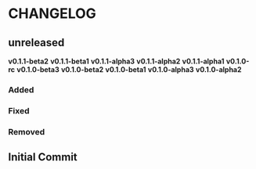 # CHANGELOG

## **unreleased**
**v0.1.1-beta2**
**v0.1.1-beta1**
**v0.1.1-alpha3**
**v0.1.1-alpha2**
**v0.1.1-alpha1**
**v0.1.0-rc**
**v0.1.0-beta3**
**v0.1.0-beta2**
**v0.1.0-beta1**
**v0.1.0-alpha3**
**v0.1.0-alpha2**

### Added
### Fixed
### Removed

## **Initial Commit**
